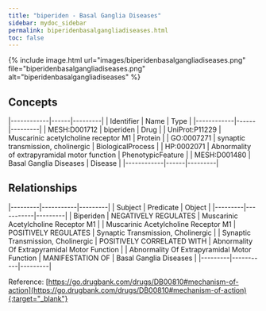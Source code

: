 ```yaml
---
title: "biperiden - Basal Ganglia Diseases"
sidebar: mydoc_sidebar
permalink: biperidenbasalgangliadiseases.html
toc: false 
---
```


{% include image.html url="images/biperidenbasalgangliadiseases.png" file="biperidenbasalgangliadiseases.png" alt="biperidenbasalgangliadiseases" %}

## Concepts

|------------|------|---------|
| Identifier | Name | Type    |
|------------|------|---------|
| MESH:D001712 | biperiden | Drug |
| UniProt:P11229 | Muscarinic acetylcholine receptor M1 | Protein |
| GO:0007271 | synaptic transmission, cholinergic | BiologicalProcess |
| HP:0002071 | Abnormality of extrapyramidal motor function | PhenotypicFeature |
| MESH:D001480 | Basal Ganglia Diseases | Disease |
|------------|------|---------|

## Relationships

|---------|-----------|---------|
| Subject | Predicate | Object  |
|---------|-----------|---------|
| Biperiden | NEGATIVELY REGULATES | Muscarinic Acetylcholine Receptor M1 |
| Muscarinic Acetylcholine Receptor M1 | POSITIVELY REGULATES | Synaptic Transmission, Cholinergic |
| Synaptic Transmission, Cholinergic | POSITIVELY CORRELATED WITH | Abnormality Of Extrapyramidal Motor Function |
| Abnormality Of Extrapyramidal Motor Function | MANIFESTATION OF | Basal Ganglia Diseases |
|---------|-----------|---------|

Reference: [https://go.drugbank.com/drugs/DB00810#mechanism-of-action](https://go.drugbank.com/drugs/DB00810#mechanism-of-action){:target="_blank"}